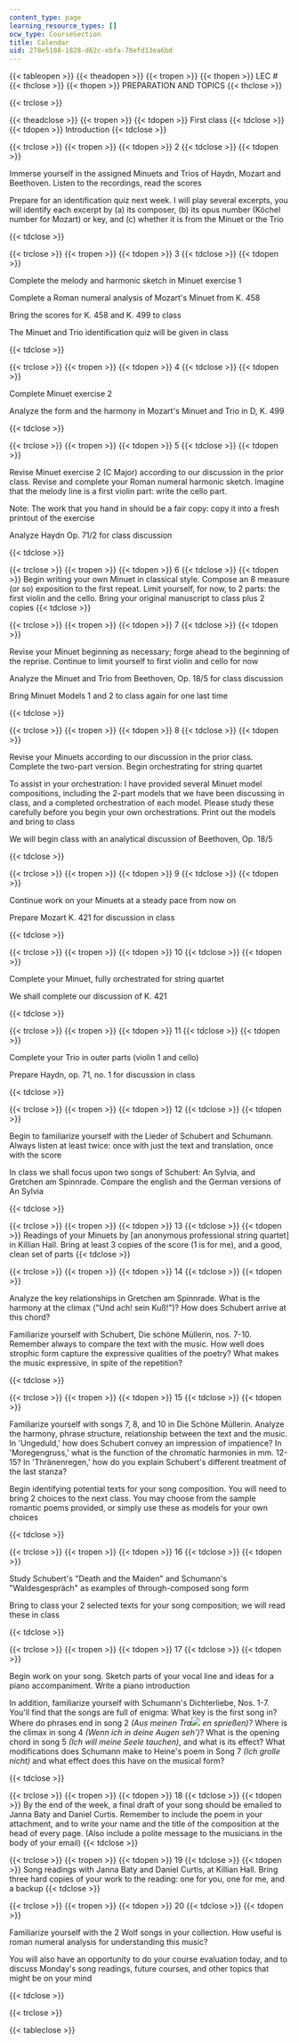 ```yaml
---
content_type: page
learning_resource_types: []
ocw_type: CourseSection
title: Calendar
uid: 278e5108-1828-d62c-ebfa-78efd13ea6bd
---
```


{{< tableopen >}}
{{< theadopen >}}
{{< tropen >}}
{{< thopen >}}
LEC #
{{< thclose >}}
{{< thopen >}}
PREPARATION AND TOPICS
{{< thclose >}}

{{< trclose >}}

{{< theadclose >}}
{{< tropen >}}
{{< tdopen >}}
First class
{{< tdclose >}}
{{< tdopen >}}
Introduction
{{< tdclose >}}

{{< trclose >}}
{{< tropen >}}
{{< tdopen >}}
2
{{< tdclose >}}
{{< tdopen >}}


Immerse yourself in the assigned Minuets and Trios of Haydn, Mozart and Beethoven. Listen to the recordings, read the scores

Prepare for an identification quiz next week. I will play several excerpts, you will identify each excerpt by (a) its composer, (b) its opus number (Köchel number for Mozart) or key, and (c) whether it is from the Minuet or the Trio


{{< tdclose >}}

{{< trclose >}}
{{< tropen >}}
{{< tdopen >}}
3
{{< tdclose >}}
{{< tdopen >}}


Complete the melody and harmonic sketch in Minuet exercise 1

Complete a Roman numeral analysis of Mozart's Minuet from K. 458

Bring the scores for K. 458 and K. 499 to class

The Minuet and Trio identification quiz will be given in class


{{< tdclose >}}

{{< trclose >}}
{{< tropen >}}
{{< tdopen >}}
4
{{< tdclose >}}
{{< tdopen >}}


Complete Minuet exercise 2

Analyze the form and the harmony in Mozart's Minuet and Trio in D, K. 499


{{< tdclose >}}

{{< trclose >}}
{{< tropen >}}
{{< tdopen >}}
5
{{< tdclose >}}
{{< tdopen >}}


Revise Minuet exercise 2 (C Major) according to our discussion in the prior class. Revise and complete your Roman numeral harmonic sketch. Imagine that the melody line is a first violin part: write the cello part.

Note: The work that you hand in should be a fair copy: copy it into a fresh printout of the exercise

Analyze Haydn Op. 71/2 for class discussion


{{< tdclose >}}

{{< trclose >}}
{{< tropen >}}
{{< tdopen >}}
6
{{< tdclose >}}
{{< tdopen >}}
Begin writing your own Minuet in classical style. Compose an 8 measure (or so) exposition to the first repeat. Limit yourself, for now, to 2 parts: the first violin and the cello. Bring your original manuscript to class plus 2 copies
{{< tdclose >}}

{{< trclose >}}
{{< tropen >}}
{{< tdopen >}}
7
{{< tdclose >}}
{{< tdopen >}}


Revise your Minuet beginning as necessary; forge ahead to the beginning of the reprise. Continue to limit yourself to first violin and cello for now

Analyze the Minuet and Trio from Beethoven, Op. 18/5 for class discussion

Bring Minuet Models 1 and 2 to class again for one last time


{{< tdclose >}}

{{< trclose >}}
{{< tropen >}}
{{< tdopen >}}
8
{{< tdclose >}}
{{< tdopen >}}


Revise your Minuets according to our discussion in the prior class. Complete the two-part version. Begin orchestrating for string quartet

To assist in your orchestration: I have provided several Minuet model compositions, including the 2-part models that we have been discussing in class, and a completed orchestration of each model. Please study these carefully before you begin your own orchestrations. Print out the models and bring to class

We will begin class with an analytical discussion of Beethoven, Op. 18/5


{{< tdclose >}}

{{< trclose >}}
{{< tropen >}}
{{< tdopen >}}
9
{{< tdclose >}}
{{< tdopen >}}


Continue work on your Minuets at a steady pace from now on

Prepare Mozart K. 421 for discussion in class


{{< tdclose >}}

{{< trclose >}}
{{< tropen >}}
{{< tdopen >}}
10
{{< tdclose >}}
{{< tdopen >}}


Complete your Minuet, fully orchestrated for string quartet

We shall complete our discussion of K. 421


{{< tdclose >}}

{{< trclose >}}
{{< tropen >}}
{{< tdopen >}}
11
{{< tdclose >}}
{{< tdopen >}}


Complete your Trio in outer parts (violin 1 and cello)

Prepare Haydn, op. 71, no. 1 for discussion in class


{{< tdclose >}}

{{< trclose >}}
{{< tropen >}}
{{< tdopen >}}
12
{{< tdclose >}}
{{< tdopen >}}


Begin to familiarize yourself with the Lieder of Schubert and Schumann. Always listen at least twice: once with just the text and translation, once with the score

In class we shall focus upon two songs of Schubert: An Sylvia, and Gretchen am Spinnrade. Compare the english and the German versions of An Sylvia


{{< tdclose >}}

{{< trclose >}}
{{< tropen >}}
{{< tdopen >}}
13
{{< tdclose >}}
{{< tdopen >}}
Readings of your Minuets by \[an anonymous professional string quartet\] in Killian Hall. Bring at least 3 copies of the score (1 is for me), and a good, clean set of parts
{{< tdclose >}}

{{< trclose >}}
{{< tropen >}}
{{< tdopen >}}
14
{{< tdclose >}}
{{< tdopen >}}


Analyze the key relationships in Gretchen am Spinnrade. What is the harmony at the climax ("Und ach! sein Kuß!")? How does Schubert arrive at this chord?

Familiarize yourself with Schubert, Die schöne Müllerin, nos. 7-10. Remember always to compare the text with the music. How well does strophic form capture the expressive qualities of the poetry? What makes the music expressive, in spite of the repetition?


{{< tdclose >}}

{{< trclose >}}
{{< tropen >}}
{{< tdopen >}}
15
{{< tdclose >}}
{{< tdopen >}}


Familiarize yourself with songs 7, 8, and 10 in Die Schöne Müllerin. Analyze the harmony, phrase structure, relationship between the text and the music. In 'Ungeduld,' how does Schubert convey an impression of impatience? In 'Moregengruss,' what is the function of the chromatic harmonies in mm. 12-15? In 'Thränenregen,' how do you explain Schubert's different treatment of the last stanza?

Begin identifying potential texts for your song composition. You will need to bring 2 choices to the next class. You may choose from the sample romantic poems provided, or simply use these as models for your own choices


{{< tdclose >}}

{{< trclose >}}
{{< tropen >}}
{{< tdopen >}}
16
{{< tdclose >}}
{{< tdopen >}}


Study Schubert's "Death and the Maiden" and Schumann's "Waldesgespräch" as examples of through-composed song form

Bring to class your 2 selected texts for your song composition; we will read these in class


{{< tdclose >}}

{{< trclose >}}
{{< tropen >}}
{{< tdopen >}}
17
{{< tdclose >}}
{{< tdopen >}}


Begin work on your song. Sketch parts of your vocal line and ideas for a piano accompaniment. Write a piano introduction

In addition, familiarize yourself with Schumann's Dichterliebe, Nos. 1-7. You'll find that the songs are full of enigma: What key is the first song in? Where do phrases end in song 2 _(Aus meinen Tra![](/courses/music-and-theater-arts/21m-303-writing-in-tonal-forms-i-spring-2009/calendar/trainword.jpg) en sprießen)?_ Where is the climax in song 4 _(Wenn ich in deine Augen seh')_? What is the opening chord in song 5 _(Ich will meine Seele tauchen)_, and what is its effect? What modifications does Schumann make to Heine's poem in Song 7 _(Ich grolle nicht)_ and what effect does this have on the musical form?


{{< tdclose >}}

{{< trclose >}}
{{< tropen >}}
{{< tdopen >}}
18
{{< tdclose >}}
{{< tdopen >}}
By the end of the week, a final draft of your song should be emailed to Janna Baty and Daniel Curtis. Remember to include the poem in your attachment, and to write your name and the title of the composition at the head of every page. (Also include a polite message to the musicians in the body of your email)
{{< tdclose >}}

{{< trclose >}}
{{< tropen >}}
{{< tdopen >}}
19
{{< tdclose >}}
{{< tdopen >}}
Song readings with Janna Baty and Daniel Curtis, at Killian Hall. Bring three hard copies of your work to the reading: one for you, one for me, and a backup
{{< tdclose >}}

{{< trclose >}}
{{< tropen >}}
{{< tdopen >}}
20
{{< tdclose >}}
{{< tdopen >}}


Familiarize yourself with the 2 Wolf songs in your collection. How useful is roman numeral analysis for understanding this music?

You will also have an opportunity to do your course evaluation today, and to discuss Monday's song readings, future courses, and other topics that might be on your mind


{{< tdclose >}}

{{< trclose >}}

{{< tableclose >}}